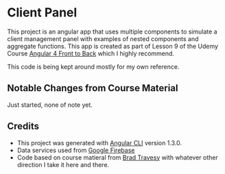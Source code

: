 # Client Panel

This project is an angular app that uses multiple components to simulate a client management panel with examples of nested components and aggregate functions.  This app is created as part of Lesson 9 of the Udemy Course [Angular 4 Front to Back](https://www.udemy.com/angular-4-front-to-back) which I highly recommend.

This code is being kept around mostly for my own reference.

## Notable Changes from Course Material

Just started, none of note yet.

## Credits
* This project was generated with [Angular CLI](https://github.com/angular/angular-cli) version 1.3.0.
* Data services used from [Google Firebase](https://firebase.google.com/)
* Code based on course matieral from [Brad Travesy](http://www.traversymedia.com/) with whatever other direction I take it here and there. 
